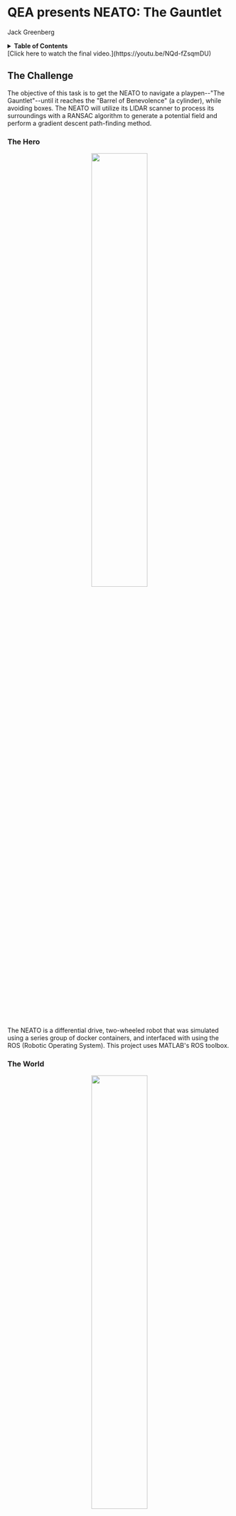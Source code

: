 # QEA presents NEATO: The Gauntlet

Jack Greenberg

<details>
    <summary style="font-weight: bold;">Table of Contents</summary>
    <ul>
        <li><a href="#the-hero">The Hero</a></li>
        <ul>
            <li><a href="#the-challenge">The Challenge</a></li>
            <li><a href="#the-world">The World</a></li>
        </ul>
        <li><a href="#some-graphs">Some Graphs</a></li>
        <li><a href="#some-code">Some Code</a></li>
        <ul>
            <li><a href="#ransac">RANSAC</a></li>
            <ul>
                <li><a href="#fitting-lines">Fitting Lines</a></li>
                <li><a href="#fitting-circles">Fitting Circles</a></li>
            </ul>
            <li><a href="#generating-vector-fields">Generating Vector Fields</a></li>
            <li><a href="#gradient-descent">Gradient Descent</a></li>
        </ul>
    </ul>
</details>
[Click here to watch the final video.](https://youtu.be/NQd-fZsqmDU)

## The Challenge

The objective of this task is to get the NEATO to navigate a playpen--"The Gauntlet"--until it reaches the "Barrel of Benevolence" (a cylinder), while avoiding boxes. The NEATO will utilize its LIDAR scanner to process its surroundings with a RANSAC algorithm to generate a potential field and perform a gradient descent path-finding method.

### The Hero

<p align="center"><img src="graphics/neato-blank.png" width="50%" /></p>

The NEATO is a differential drive, two-wheeled robot that was simulated using a series group of docker containers, and interfaced with using the ROS (Robotic Operating System). This project uses MATLAB's ROS toolbox.

### The World

<p align="center"><img src="graphics/gauntlet.png" width="50%" /></p>



## Some Graphs

<p align="center"><img src="graphics/pen-map.png" /></p>

<p align="center">Map of the Gauntlet as seen by the NEATO's LIDAR scanner, with features detected by the RANSAC algorithm.</p>



<p align="center"><img src="graphics/contour-map.png" /></p>

<p align="center">Gauntlet map with contour lines shown.</p>



<p align="center"><img src="graphics/vector-map.png" /></p>

<p align="center">Gauntlet map with vector field shown.</p>



<p align="center"><img src="graphics/planned-path.png" /></p>

<p align="center">Planned path of the NEATO at the beginning. This will update as the NEATO progesses forward and generates new LIDAR scans.</p>



<p align="center"><img src="graphics/NEATO-path.png" /></p>

<p align="center">Final path of the NEATO.</p>



<p align="center"><img src="graphics/composite-plot.png" /></p>

<p align="center">Final composite map of the Gauntlet in the global frame (NEATO's odometry frame, with origin at (0,0) and x and y axes.</p>



## The Code

### RANSAC

The RANSAC, or *Random Sample Consensus* algorithm is a method of identifying features from a dataset. It works by selecting a set of points and fitting a model to them. The algorithm then separates the original dataset into a set of *inliers*, which are points that fall within a threshold *d* of the model, and a set of *outliers*. The process is repeated *n* times until the algorithm has determined the best fit of the model, and outputs that.

At this point, RANSAC has output a single feature with a given set of inliers, and so it runs again with the leftover outliers to identify a second set of features, and then a third, and so on, until it has identified all the major features of the data.

#### Fitting Lines

To fit a line, the algorithm chooses two points:

```matlab
points = datasample(data, 2, 'Replace', false);
P1 = points(1,:); P2 = points(2,:);
```

It calculates the vector between these two points and its orthogonal vector, and then for every other point in the dataset, it performs the dot product of the point and the unit orthogonal vector to get the perpendicular distance from the point to the line formed by `P1` and `P2`:

```matlab
V = P2 - P1;
V_unit = V./norm(V);
V_Orth = [-V(2) V(1)];
V_Orth_unit = V_Orth./norm(V_orth);

perpendicular_distances = (data - P2) * V_Orth_unit';
inliers = abs(perpendicular_distances) > d; % d is the threshold distance for inliers
```

It also finds the biggest gap in the our model, because if it is too big, it should be discarded:

```matlab
biggest_gap = max(diff(sort(diffs(inliers,:) * V_unit')));
```

#### Fitting Circles

Fitting circles is more challenging. When fitting lines, it is easy to just find the perpendicular distance from any point to that line, but with circles, I needed to be more clever. 

A circle can be defined by three points, so the algorithm chooses 3 points from the dataset and splits them in *x* and *y* components:

```matlab
points = datasample(data, 3, 'Replace', false);
Px = points(:,1); Py = points(:,2);
```

It then runs a linear regression in the form of a linear systems of equations to solve for the coefficients of the circle in general form:

```
A = [Px, Py, ones(size(Px))];
B  = -Px.^2 - Py.^2;
c = A \ B;

% x_c and y_c are the x and y components of the circle's center
x_c = -c(1)/2;
y_c = -c(2)/2;

% r is the radius of the circle
r = sqrt(x_c.^2 + yc.^2 - w(3));
```

Once it has the center and radius of the circle, it calculates the distance from any point to the circle by finding the distance to the center of the circle, and subtracts the radius to get the distance from the edge of the circle:

```matlab
distance = abs(sqrt((data(:,1) - x_c).^2 + (data(:,2) - y_c).^2) - r);
inliers = (distance < d);
```

There are two issues that initially came up with this implementation:

1. The algorithm would sometimes treat straight lines as arcs of circles with ***huge*** radii, on the scale of 10<sup>6</sup>, and
2. The circle would identify right angles as arcs of a circle.

To solve the first issue, since I knew the approximate size of the circle, I ruled out models with radii too far from the goal. That part was easier. The second issue required some more ingenuity.

In theory, if a set of data points fit a model, then any subset of those points would fit the same model just as well. I used this fact to solve the right-angle fitting issue by performing the RANSAC circle detector once more on the set of inliers generated the first time. If the original fit of a circle was *correct*, then the center and radius of the new circle will be roughly the same. However, if it is a right angle, it is more likely that the center of the newly generated circle will be significantly different than the original, so we can rule it out as a circle.



### Generating Vector Fields

Now that I had a set of boundaries and a goal from our dataset, I needed a way to generate a map that the NEATO can follow. For this challenge, I implemented a vector field/gradient descent algorithm to have the NEATO navigate the gauntlet. To generate the map, I used the equation:

<p align="center"><img src="https://render.githubusercontent.com/render/math?math=z = ln \sqrt{(x-x_n)^{2}%2b(y-y_n)^{2}}"></p>

I added multiple of these terms together to generate a composite map of the NEATO's surroundings. If the term is *positive*, then we get a "sink", and if the term is *negative* we get a "source". When it comes time for the NEATO to choose a path with gradient descent, it will be attraced to the sinks and repelled from the sources.

I took three different approaches to generating the sinks and sources. First, I just use the end points of the best fit lines as sources and the center of the circle as sinks. The issue with this was that on big lines, the NEATO would find paths through the middle of a wall, and would then collide with said wall.

The next thing I tried was having *n* points between the two endpoints of every line and making each of those sources. The problem there was in the density of sources. Longer lines, like the boundary of the Gauntlet, would have points spaced out every .25 meters, but short lines like the edge of a box would have points spaced out every .025 meters. This was an issue because boundaries need to all have the same weights or else the ones with less weight/density will be treated as acceptable for finding paths.

The final, successful, approach I took was instead calculating the length of the lines and generating a set of equally spaced points along the line to create sources. For the circle, I found equally spaced points around the circumference.

The final equation was:









...complicated. I like to embed mathematics with <img src="https://i.stack.imgur.com/t5VF4.png" height="16px" />, as you will see above. I knew the equation had a lot of sources and sinks (around 20,000), so instead of manually writing it all out, I wrote a Python script to automate it for me. In [mathtex.py](https://github.com/jack-greenberg/qea-gauntlet/blob/master/mathtex.py) I import all the sources and sinks from CSV files and process them into LaTeX. My thinking was that I would then copy the result into Overleaf, a LaTeX compiler, but when I tried pasting into Overleaf, it said there was an error, and then my browser crashed. If you'd like to view the raw LaTeX, you can run `python3 mathtex.py` or you can look at the CSV files to see the points for yourself.



### Gradient Descent

After I generated the equation, it was time to get the NEATO to actually move. In order to do this, I used a *gradient descent* method. The algorithm works by assessing the current position of the NEATO using ROS's `/odom` topic (which gets the position of the NEATO and it's orientation in the form of a quarternion), rotating in the opposite direction of the gradient vector at its current point, and then moving along some proportion of the length of the gradient vector.

The equation to calculate the next point is:

<p align="center"><img src="https://render.githubusercontent.com/render/math?math=r_{n%2b1} = r_{n} - \lambda_{n} \cdot \nabla V"></p>

where <img src="https://render.githubusercontent.com/render/math?math=\lambda_{n}"> is a scalar and determined by <img src="https://render.githubusercontent.com/render/math?math=\lambda_{n%2b1} = \delta \lambda_{n}"> and <img src="https://render.githubusercontent.com/render/math?math=\delta"> is some scalar. The code to make the NEATO rotate is as follows:

```matlab
function rotate(theta)
    global pubvel message stopMessage
    % pubvel is the ROS publisher for /raw-vel
    % message is a ROS Message used for sending wheel speeds
    % stopMessage is a ROS Message with wheel speeds of 0 used to
    %   stop the NEATO

    wheel_speed = .2;
    wheel_base = 0.235; % Distance between the NEATO's wheels

	% To make the NEATO rotate, we get the sign of the angle and multiply the
	% left wheel by -1 to make the wheels rotate in opposite directions.
    message.Data = [-1*sign(theta)*wheel_speed, sign(theta)*wheel_speed];
    send(pubvel, message);

	% This next chunk uses the elapsed time from the start with the NEATO's 
	% angular velocity to determine when to stop.
    start = rostime('now');
    while (1)
        current = rostime('now');
        elapsed = current - start;

        if elapsed.seconds >= abs(theta/(2*wheel_speed / wheel_base))
            send(pubvel, stopMessage);
            break
        end
    end
end
```

The code for making the NEATO travel in a straight line is very similar, except the wheels rotate in the same direction:

```matlab
function travel(distance)
    global pubvel message stopMessage bump_sub
    
    wheel_speed = .2;

    message.Data = [wheel_speed, wheel_speed];
    send(pubvel, message);
    
	start = rostime('now');
    while (1)
        current = rostime('now');
        elapsed = current - start;
        
        % A bump sensor tells the NEATO to stop if it bumps into something.
        bumpMessage = receive(bump_sub);
        if any(bumpMessage.Data)
            send(pubvel, stopMessage);
            break;
        end


        if elapsed.seconds >= abs(distance/wheel_speed)
            send(pubvel, stopMessage);
            break
        end
    end
end
```

In the end, the NEATO took approximately 45 seconds to reach its goal. It's slowness is due in part to the slow wheel velocity of 0.2 m/s, and in part because it was doing so much computational work in between each movement.